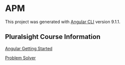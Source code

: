 # APM

This project was generated with [Angular CLI](https://github.com/angular/angular-cli) version 9.1.1.

## Pluralsight Course Information

[Angular Getting Started](https://app.pluralsight.com/player?course=angular-2-getting-started-update&author=deborah-kurata&name=angular-2-getting-started-update-m3&clip=7&mode=live)

[Problem Solver](https://blogs.msmvps.com/deborahk/angular-2-getting-started-problem-solver/)
